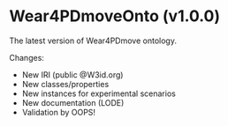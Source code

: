 ﻿# Wear4PDmoveOnto (v1.0.0)
 
The latest version of Wear4PDmove ontology.

Changes:
- New IRI (public @W3id.org)
- New classes/properties
- New instances for experimental scenarios
- New documentation (LODE)
- Validation by OOPS!
